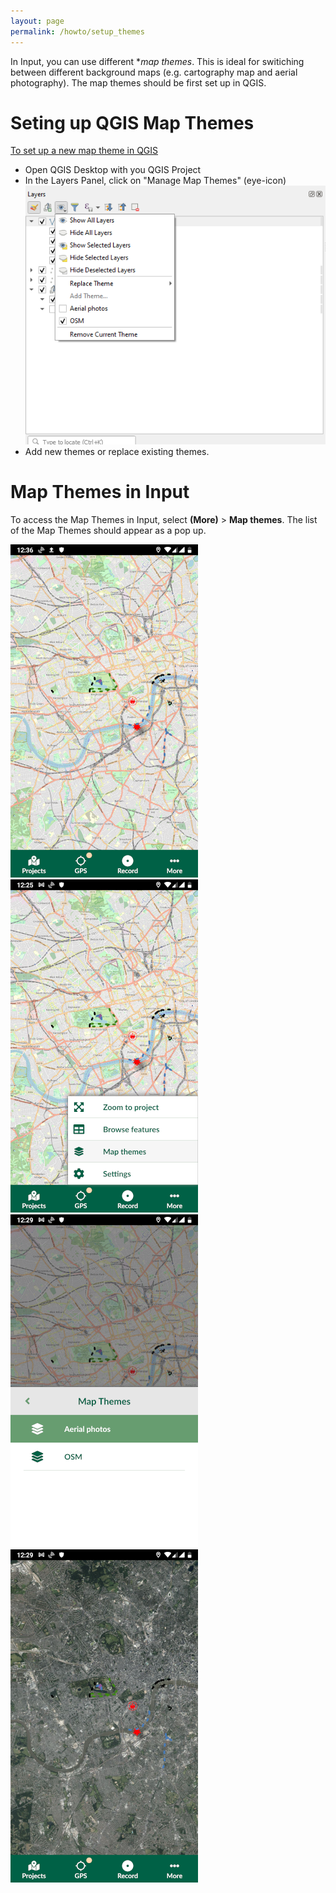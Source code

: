 ```yaml
---
layout: page
permalink: /howto/setup_themes
---
```

<!--- IMPORTANT: This permlink is referenced from InputApp -->

In Input, you can use different **map themes*. This is ideal for switiching between different background maps (e.g. cartography map and aerial photography). The map themes should be first set up in QGIS.

# Seting up QGIS Map Themes

[To set up a new map theme in QGIS](https://docs.qgis.org/3.10/en/docs/user_manual/introduction/general_tools.html#configuring-map-themes)

- Open QGIS Desktop with you QGIS Project 
- In the Layers Panel, click on "Manage Map Themes" (eye-icon)
![Map Themes](../images/qgis_map_themes_setup.png)
- Add new themes or replace existing themes.

# Map Themes in Input
To access the Map Themes in Input, select **(More)** > **Map themes**. The list of the Map Themes should appear as a pop up.

![Map Themes](../images/input_map_themes_osm.png)
![Map Themes](../images/input_map_themes_base.png)
![Map Themes](../images/input_map_themes_switch.png)
![Map Themes](../images/input_map_themes_alt.png)

